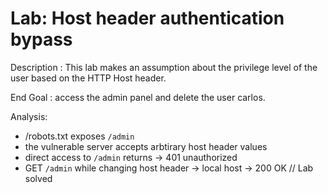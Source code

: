 # Lab: Host header authentication bypass

Description :
This lab makes an assumption about the privilege level of the user based on the HTTP Host header.

End Goal : access the admin panel and delete the user carlos.

Analysis:

- /robots.txt exposes `/admin`
- the vulnerable server accepts arbtirary host header values
- direct access to `/admin` returns -> 401 unauthorized
- GET `/admin` while changing host header -> local host -> 200 OK   // Lab solved
